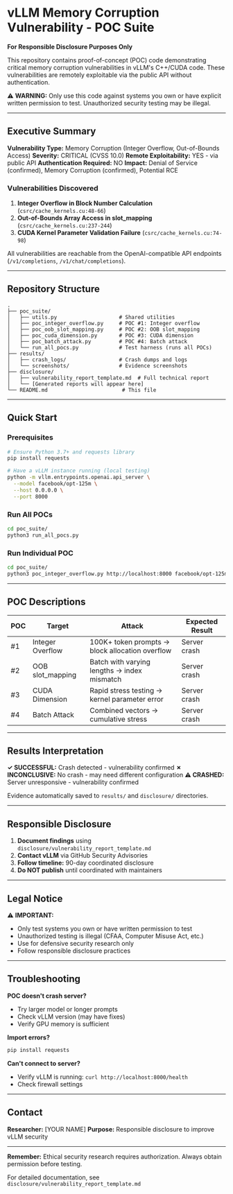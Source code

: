 # vLLM Memory Corruption Vulnerability - POC Suite

**For Responsible Disclosure Purposes Only**

This repository contains proof-of-concept (POC) code demonstrating critical memory corruption vulnerabilities in vLLM's C++/CUDA code. These vulnerabilities are remotely exploitable via the public API without authentication.

⚠️ **WARNING:** Only use this code against systems you own or have explicit written permission to test. Unauthorized security testing may be illegal.

---

## Executive Summary

**Vulnerability Type:** Memory Corruption (Integer Overflow, Out-of-Bounds Access)
**Severity:** CRITICAL (CVSS 10.0)
**Remote Exploitability:** YES - via public API
**Authentication Required:** NO
**Impact:** Denial of Service (confirmed), Memory Corruption (confirmed), Potential RCE

### Vulnerabilities Discovered

1. **Integer Overflow in Block Number Calculation** (`csrc/cache_kernels.cu:48-66`)
2. **Out-of-Bounds Array Access in slot_mapping** (`csrc/cache_kernels.cu:237-244`)
3. **CUDA Kernel Parameter Validation Failure** (`csrc/cache_kernels.cu:74-98`)

All vulnerabilities are reachable from the OpenAI-compatible API endpoints (`/v1/completions`, `/v1/chat/completions`).

---

## Repository Structure

```
.
├── poc_suite/
│   ├── utils.py                    # Shared utilities
│   ├── poc_integer_overflow.py     # POC #1: Integer overflow
│   ├── poc_oob_slot_mapping.py     # POC #2: OOB slot_mapping
│   ├── poc_cuda_dimension.py       # POC #3: CUDA dimension
│   ├── poc_batch_attack.py         # POC #4: Batch attack
│   └── run_all_pocs.py             # Test harness (runs all POCs)
├── results/
│   ├── crash_logs/                 # Crash dumps and logs
│   └── screenshots/                # Evidence screenshots
├── disclosure/
│   ├── vulnerability_report_template.md  # Full technical report
│   └── [Generated reports will appear here]
└── README.md                        # This file
```

---

## Quick Start

### Prerequisites

```bash
# Ensure Python 3.7+ and requests library
pip install requests

# Have a vLLM instance running (local testing)
python -m vllm.entrypoints.openai.api_server \
  --model facebook/opt-125m \
  --host 0.0.0.0 \
  --port 8000
```

### Run All POCs

```bash
cd poc_suite/
python3 run_all_pocs.py
```

### Run Individual POC

```bash
cd poc_suite/
python3 poc_integer_overflow.py http://localhost:8000 facebook/opt-125m
```

---

## POC Descriptions

| POC | Target | Attack | Expected Result |
|-----|--------|--------|----------------|
| #1 | Integer Overflow | 100K+ token prompts → block allocation overflow | Server crash |
| #2 | OOB slot_mapping | Batch with varying lengths → index mismatch | Server crash |
| #3 | CUDA Dimension | Rapid stress testing → kernel parameter error | Server crash |
| #4 | Batch Attack | Combined vectors → cumulative stress | Server crash |

---

## Results Interpretation

**✓ SUCCESSFUL:** Crash detected - vulnerability confirmed
**✗ INCONCLUSIVE:** No crash - may need different configuration
**⚠️ CRASHED:** Server unresponsive - vulnerability confirmed

Evidence automatically saved to `results/` and `disclosure/` directories.

---

## Responsible Disclosure

1. **Document findings** using `disclosure/vulnerability_report_template.md`
2. **Contact vLLM** via GitHub Security Advisories
3. **Follow timeline:** 90-day coordinated disclosure
4. **Do NOT publish** until coordinated with maintainers

---

## Legal Notice

⚠️ **IMPORTANT:**
- Only test systems you own or have written permission to test
- Unauthorized testing is illegal (CFAA, Computer Misuse Act, etc.)
- Use for defensive security research only
- Follow responsible disclosure practices

---

## Troubleshooting

**POC doesn't crash server?**
- Try larger model or longer prompts
- Check vLLM version (may have fixes)
- Verify GPU memory is sufficient

**Import errors?**
```bash
pip install requests
```

**Can't connect to server?**
- Verify vLLM is running: `curl http://localhost:8000/health`
- Check firewall settings

---

## Contact

**Researcher:** [YOUR NAME]
**Purpose:** Responsible disclosure to improve vLLM security

---

**Remember:** Ethical security research requires authorization. Always obtain permission before testing.

For detailed documentation, see `disclosure/vulnerability_report_template.md`
